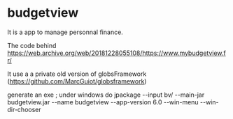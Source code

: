 # budgetview
It is a app to manage personnal finance.

The code behind https://web.archive.org/web/20181228055108/https://www.mybudgetview.fr/

It use a a private old version of globsFramework (https://github.com/MarcGuiot/globsframework)

generate an exe ; under windows do 
jpackage --input bv/ --main-jar budgetview.jar --name budgetview --app-version 6.0 --win-menu  --win-dir-chooser
